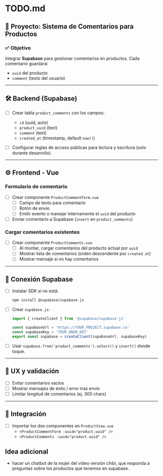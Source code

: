 # TODO.md

## 🧩 Proyecto: Sistema de Comentarios para Productos

### ✅ Objetivo
Integrar **Supabase** para gestionar comentarios en productos. Cada comentario guardará:
- `uuid` del producto
- `comment` (texto del usuario)

---

## 🛠️ Backend (Supabase)

- [ ] Crear tabla `product_comments` con los campos:
  - `id` (uuid, auto)
  - `product_uuid` (text)
  - `comment` (text)
  - `created_at` (timestamp, default `now()`)

- [ ] Configurar reglas de acceso públicas para lectura y escritura (solo durante desarrollo).

---

## ⚙️ Frontend - Vue

### Formulario de comentario

- [ ] Crear componente `ProductCommentForm.vue`
  - [ ] Campo de texto para comentario
  - [ ] Botón de envío
  - [ ] Emitir evento o manejar internamente el `uuid` del producto

- [ ] Enviar comentario a Supabase (`insert` en `product_comments`)

### Cargar comentarios existentes

- [ ] Crear componente `ProductComments.vue`
  - [ ] Al montar, cargar comentarios del producto actual por `uuid`
  - [ ] Mostrar lista de comentarios (orden descendente por `created_at`)
  - [ ] Mostrar mensaje si no hay comentarios

---

## 🧪 Conexión Supabase

- [ ] Instalar SDK si no está:
  ```bash
  npm install @supabase/supabase-js
  ```

- [ ] Crear `supabase.js`:
  ```js
  import { createClient } from '@supabase/supabase-js'

  const supabaseUrl = 'https://YOUR_PROJECT.supabase.co'
  const supabaseKey = 'YOUR_ANON_KEY'
  export const supabase = createClient(supabaseUrl, supabaseKey)
  ```

- [ ] Usar `supabase.from('product_comments').select()` y `insert()` donde toque.

---

## 🧼 UX y validación

- [ ] Evitar comentarios vacíos
- [ ] Mostrar mensajes de éxito / error tras envío
- [ ] Limitar longitud de comentarios (ej. 300 chars)

---

## 🔄 Integración

- [ ] Importar los dos componentes en `ProductView.vue`
  - `<ProductCommentForm :uuid="product.uuid" />`
  - `<ProductComments :uuid="product.uuid" />`

## Idea adicional
- hacer un chatbot de la mujer del video versión chibi, que responda a preguntas sobre los productos que tenemos en supabase.